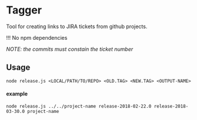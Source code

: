 # Tagger

Tool for creating links to JIRA tickets from github projects.

!!! No npm dependencies

_NOTE: the commits *must* constain the ticket number_

## Usage
```
node release.js <LOCAL/PATH/TO/REPO> <OLD.TAG> <NEW.TAG> <OUTPUT-NAME>
```

#### example
```
node release.js ../../project-name release-2018-02-22.0 release-2018-03-30.0 project-name
```